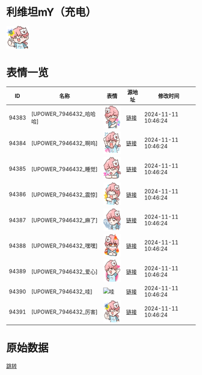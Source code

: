 # 利维坦mY（充电）

<img src="./cover.png" height="60" alt="cover" />

# 表情一览

|ID|名称|表情|源地址|修改时间|
|----|----|----|----|----|
|94383|[UPOWER_7946432_哈哈哈]|<img src="./pic/094383_%5BUPOWER_7946432_哈哈哈%5D.png" height="60" alt="哈哈哈"/>|[链接](https://i0.hdslb.com/bfs/garb/d513a27057df8857b7f9995003927fac4fd2fe5e.png)|2024-11-11 10:46:24|
|94384|[UPOWER_7946432_啊呜]|<img src="./pic/094384_%5BUPOWER_7946432_啊呜%5D.png" height="60" alt="啊呜"/>|[链接](https://i0.hdslb.com/bfs/garb/97a2979d4d5d33447c638e0637b731002334b92c.png)|2024-11-11 10:46:24|
|94385|[UPOWER_7946432_睡觉]|<img src="./pic/094385_%5BUPOWER_7946432_睡觉%5D.png" height="60" alt="睡觉"/>|[链接](https://i0.hdslb.com/bfs/garb/02bf3004f5da4d4d61b08e0ae7c73772d006d6e1.png)|2024-11-11 10:46:24|
|94386|[UPOWER_7946432_震惊]|<img src="./pic/094386_%5BUPOWER_7946432_震惊%5D.png" height="60" alt="震惊"/>|[链接](https://i0.hdslb.com/bfs/garb/3393d0c831bed8680fb3aef58c9fbb5510966ae9.png)|2024-11-11 10:46:24|
|94387|[UPOWER_7946432_麻了]|<img src="./pic/094387_%5BUPOWER_7946432_麻了%5D.png" height="60" alt="麻了"/>|[链接](https://i0.hdslb.com/bfs/garb/0c1f7e083cba2716313da9c3fbb99e488ad0ea57.png)|2024-11-11 10:46:24|
|94388|[UPOWER_7946432_嘿嘿]|<img src="./pic/094388_%5BUPOWER_7946432_嘿嘿%5D.png" height="60" alt="嘿嘿"/>|[链接](https://i0.hdslb.com/bfs/garb/f12e2de16f8d562b5f98f815b28780db67629777.png)|2024-11-11 10:46:24|
|94389|[UPOWER_7946432_爱心]|<img src="./pic/094389_%5BUPOWER_7946432_爱心%5D.png" height="60" alt="爱心"/>|[链接](https://i0.hdslb.com/bfs/garb/607ea46343bbc8f96b9d2a3fe6c9285f63920893.png)|2024-11-11 10:46:24|
|94390|[UPOWER_7946432_哇]|<img src="./pic/094390_%5BUPOWER_7946432_哇%5D.png" height="60" alt="哇"/>|[链接](https://i0.hdslb.com/bfs/garb/611c44f1543644f14a6adba52e5362bd1f4c88e2.png)|2024-11-11 10:46:24|
|94391|[UPOWER_7946432_厉害]|<img src="./pic/094391_%5BUPOWER_7946432_厉害%5D.png" height="60" alt="厉害"/>|[链接](https://i0.hdslb.com/bfs/garb/d417f2f2d8e81174d24f2aaf0ecd1d51d9b62f4f.png)|2024-11-11 10:46:24|

# 原始数据

[跳转](./raw.json)

